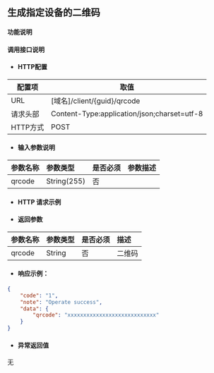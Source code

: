 ## 生成指定设备的二维码

#### 功能说明



#### 调用接口说明

* #### HTTP配置

| 配置项 | 取值 |
| --- | --- |
| URL | \[域名\]/client/{guid}/qrcode|
| 请求头部 | Content-Type:application/json;charset=utf-8 |
| HTTP方式 | POST|

* #### 输入参数说明

| 参数名称 | 参数类型 | 是否必须 | 参数描述 |
| :--- | :--- | :--- | :--- |
| qrcode | String\(255\) | 否 | |


* #### HTTP 请求示例


* #### 返回参数
| 参数名称 | 参数类型 | 是否必须 | 描述 |
| :--- | :--- | :--- | :--- |
| qrcode| String| 否 | 二维码|


* #### 响应示例：

```json
{
	"code": "1",
	"note": "Operate success",
	"data": {
		"qrcode": "xxxxxxxxxxxxxxxxxxxxxxxxxxxx"
	}
}
```

* #### 异常返回值

无



